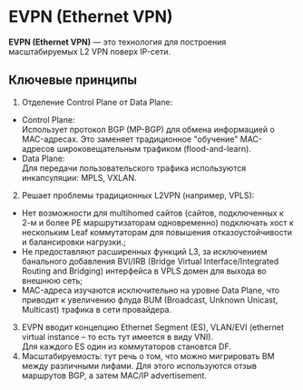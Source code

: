 # EVPN (Ethernet VPN)

**EVPN (Ethernet VPN)** — это технология для построения масштабируемых L2 VPN поверх IP-сети.

## Ключевые принципы

1.	Отделение Control Plane от Data Plane:
- Control Plane:\
Использует протокол BGP (MP-BGP) для обмена информацией о MAC-адресах.
Это заменяет традиционное "обучение" MAC-адресов широковещательным трафиком (flood-and-learn). 
- Data Plane:\
Для передачи пользовательского трафика используются инкапсуляции: MPLS, VXLAN.
2. Решает проблемы традиционных L2VPN (например, VPLS):
- Нет возможности для multihomed сайтов (сайтов, подключенных к 2-м и более PE маршрутизаторам одновременно) подключать хост к нескольким Leaf коммутаторам для повышения отказоустойчивости и балансировки нагрузки.;
- Не предоставляют расширенных функций L3, за исключением банального добавления BVI/IRB (Bridge Virtual Interface/Integrated Routing and Bridging) интерфейса в VPLS домен для выхода во внешнюю сеть;
- MAC-адреса изучаются исключительно на уровне Data Plane, что приводит к увеличению флуда BUM (Broadcast, Unknown Unicast, Multicast) трафика в сети провайдера.

3. EVPN вводит концепцию Ethernet Segment (ES), VLAN/EVI (ethernet virtual instance – то есть тут имеется в виду VNI).\
Для каждого ES один из коммутаторов становтся DF.
4. Масштабируемость:  тут речь о том, что можно мигрировать ВМ между различными лифами. Для этого используются отзыв маршрутов BGP, а затем MAC/IP advertisement. 

